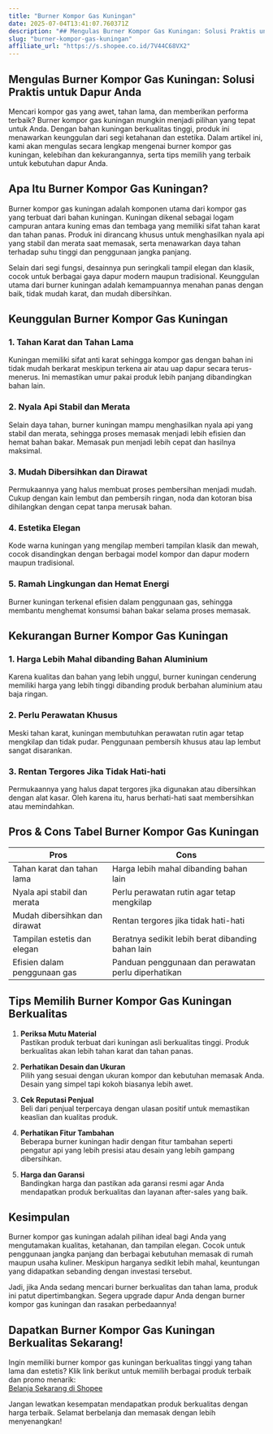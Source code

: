 ```yaml
---
title: "Burner Kompor Gas Kuningan"
date: 2025-07-04T13:41:07.760371Z
description: "## Mengulas Burner Kompor Gas Kuningan: Solusi Praktis untuk Dapur Anda..."
slug: "burner-kompor-gas-kuningan"
affiliate_url: "https://s.shopee.co.id/7V44C68VX2"
---
```

## Mengulas Burner Kompor Gas Kuningan: Solusi Praktis untuk Dapur Anda

Mencari kompor gas yang awet, tahan lama, dan memberikan performa terbaik? Burner kompor gas kuningan mungkin menjadi pilihan yang tepat untuk Anda. Dengan bahan kuningan berkualitas tinggi, produk ini menawarkan keunggulan dari segi ketahanan dan estetika. Dalam artikel ini, kami akan mengulas secara lengkap mengenai burner kompor gas kuningan, kelebihan dan kekurangannya, serta tips memilih yang terbaik untuk kebutuhan dapur Anda.

## Apa Itu Burner Kompor Gas Kuningan?

Burner kompor gas kuningan adalah komponen utama dari kompor gas yang terbuat dari bahan kuningan. Kuningan dikenal sebagai logam campuran antara kuning emas dan tembaga yang memiliki sifat tahan karat dan tahan panas. Produk ini dirancang khusus untuk menghasilkan nyala api yang stabil dan merata saat memasak, serta menawarkan daya tahan terhadap suhu tinggi dan penggunaan jangka panjang.

Selain dari segi fungsi, desainnya pun seringkali tampil elegan dan klasik, cocok untuk berbagai gaya dapur modern maupun tradisional. Keunggulan utama dari burner kuningan adalah kemampuannya menahan panas dengan baik, tidak mudah karat, dan mudah dibersihkan.

## Keunggulan Burner Kompor Gas Kuningan

### 1. Tahan Karat dan Tahan Lama

Kuningan memiliki sifat anti karat sehingga kompor gas dengan bahan ini tidak mudah berkarat meskipun terkena air atau uap dapur secara terus-menerus. Ini memastikan umur pakai produk lebih panjang dibandingkan bahan lain.

### 2. Nyala Api Stabil dan Merata

Selain daya tahan, burner kuningan mampu menghasilkan nyala api yang stabil dan merata, sehingga proses memasak menjadi lebih efisien dan hemat bahan bakar. Memasak pun menjadi lebih cepat dan hasilnya maksimal.

### 3. Mudah Dibersihkan dan Dirawat

Permukaannya yang halus membuat proses pembersihan menjadi mudah. Cukup dengan kain lembut dan pembersih ringan, noda dan kotoran bisa dihilangkan dengan cepat tanpa merusak bahan.

### 4. Estetika Elegan

Kode warna kuningan yang mengilap memberi tampilan klasik dan mewah, cocok disandingkan dengan berbagai model kompor dan dapur modern maupun tradisional.

### 5. Ramah Lingkungan dan Hemat Energi

Burner kuningan terkenal efisien dalam penggunaan gas, sehingga membantu menghemat konsumsi bahan bakar selama proses memasak.

## Kekurangan Burner Kompor Gas Kuningan

### 1. Harga Lebih Mahal dibanding Bahan Aluminium

Karena kualitas dan bahan yang lebih unggul, burner kuningan cenderung memiliki harga yang lebih tinggi dibanding produk berbahan aluminium atau baja ringan.

### 2. Perlu Perawatan Khusus

Meski tahan karat, kuningan membutuhkan perawatan rutin agar tetap mengkilap dan tidak pudar. Penggunaan pembersih khusus atau lap lembut sangat disarankan.

### 3. Rentan Tergores Jika Tidak Hati-hati

Permukaannya yang halus dapat tergores jika digunakan atau dibersihkan dengan alat kasar. Oleh karena itu, harus berhati-hati saat membersihkan atau memindahkan.

## Pros & Cons Tabel Burner Kompor Gas Kuningan

| Pros                                                      | Cons                                                               |
|------------------------------------------------------------|---------------------------------------------------------------------|
| Tahan karat dan tahan lama                                | Harga lebih mahal dibanding bahan lain                              |
| Nyala api stabil dan merata                                | Perlu perawatan rutin agar tetap mengkilap                          |
| Mudah dibersihkan dan dirawat                              | Rentan tergores jika tidak hati-hati                                |
| Tampilan estetis dan elegan                                | Beratnya sedikit lebih berat dibanding bahan lain                   |
| Efisien dalam penggunaan gas                              | Panduan penggunaan dan perawatan perlu diperhatikan               |

## Tips Memilih Burner Kompor Gas Kuningan Berkualitas

1. **Periksa Mutu Material**  
Pastikan produk terbuat dari kuningan asli berkualitas tinggi. Produk berkualitas akan lebih tahan karat dan tahan panas.

2. **Perhatikan Desain dan Ukuran**  
Pilih yang sesuai dengan ukuran kompor dan kebutuhan memasak Anda. Desain yang simpel tapi kokoh biasanya lebih awet.

3. **Cek Reputasi Penjual**  
Beli dari penjual terpercaya dengan ulasan positif untuk memastikan keaslian dan kualitas produk.

4. **Perhatikan Fitur Tambahan**  
Beberapa burner kuningan hadir dengan fitur tambahan seperti pengatur api yang lebih presisi atau desain yang lebih gampang dibersihkan.

5. **Harga dan Garansi**  
Bandingkan harga dan pastikan ada garansi resmi agar Anda mendapatkan produk berkualitas dan layanan after-sales yang baik.

## Kesimpulan

Burner kompor gas kuningan adalah pilihan ideal bagi Anda yang mengutamakan kualitas, ketahanan, dan tampilan elegan. Cocok untuk penggunaan jangka panjang dan berbagai kebutuhan memasak di rumah maupun usaha kuliner. Meskipun harganya sedikit lebih mahal, keuntungan yang didapatkan sebanding dengan investasi tersebut.

Jadi, jika Anda sedang mencari burner berkualitas dan tahan lama, produk ini patut dipertimbangkan. Segera upgrade dapur Anda dengan burner kompor gas kuningan dan rasakan perbedaannya!

## Dapatkan Burner Kompor Gas Kuningan Berkualitas Sekarang!

Ingin memiliki burner kompor gas kuningan berkualitas tinggi yang tahan lama dan estetis? Klik link berikut untuk memilih berbagai produk terbaik dan promo menarik:  
[Belanja Sekarang di Shopee](https://s.shopee.co.id/7V44C68VX2)

Jangan lewatkan kesempatan mendapatkan produk berkualitas dengan harga terbaik. Selamat berbelanja dan memasak dengan lebih menyenangkan!